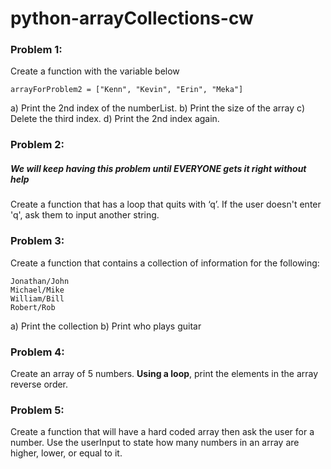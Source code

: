 # python-arrayCollections-cw

### Problem 1:
Create a function with the variable below
```
arrayForProblem2 = ["Kenn", "Kevin", "Erin", "Meka"]
```
a) Print the 2nd index of the numberList.
b) Print the size of the array
c) Delete the third index.
d) Print the 2nd index again.

### Problem 2:
##### We will keep having this problem until EVERYONE gets it right without help
Create a function that has a loop that quits with ‘q’. If the user doesn't enter 'q', ask them to input another string.

### Problem 3:
Create a function that contains a collection of information for the following:
```
Jonathan/John
Michael/Mike
William/Bill
Robert/Rob
```
a) Print the collection
b) Print who plays guitar

### Problem 4:
Create an array of 5 numbers. <strong>Using a loop</strong>, print the elements in the array reverse order.

### Problem 5:
Create a function that will have a hard coded array then ask the user for a number. Use the userInput to state how many numbers in an array are higher, lower, or equal to it.
